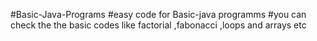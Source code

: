 #Basic-Java-Programs
#easy code for Basic-java programms
#you can check the the basic codes like factorial ,fabonacci ,loops and arrays etc
